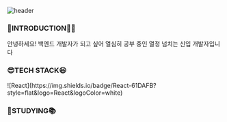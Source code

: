 ![header](https://capsule-render.vercel.app/api?type=venom&text=welcome%20to%20my%20world!&color=auto)
<h3>🤗INTRODUCTION🧚‍♀️</h3>
<p>안녕하세요! 백엔드 개발자가 되고 싶어 열심히 공부 중인 열정 넘치는 신입 개발자입니다</p>
<h3>😎TECH STACK😆</h3>
![React](https://img.shields.io/badge/React-61DAFB?style=flat&logo=React&logoColor=white)
<h3>📖STUDYING📚</h3>
